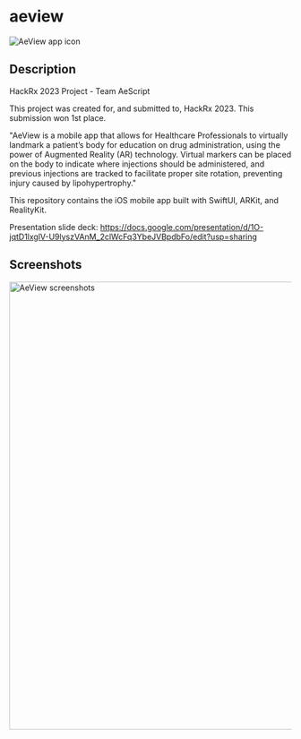 # aeview

![AeView app icon](https://github.com/jx-zheng/aeview/assets/43159579/e4a44872-e004-4256-a9c2-8883c309122c)

## Description
HackRx 2023 Project - Team AeScript

This project was created for, and submitted to, HackRx 2023. This submission won 1st place. 

"AeView is a mobile app that allows for Healthcare Professionals to virtually landmark a patient’s body for education on drug administration, using the power of Augmented Reality (AR) technology. Virtual markers can be placed on the body to indicate where injections should be administered, and previous injections are tracked to facilitate proper site rotation, preventing injury caused by lipohypertrophy."

This repository contains the iOS mobile app built with SwiftUI, ARKit, and RealityKit.

Presentation slide deck: https://docs.google.com/presentation/d/1O-jqtD1lxglV-U9lyszVAnM_2clWcFq3YbeJVBpdbFo/edit?usp=sharing

## Screenshots
<img width="800" alt="AeView screenshots" src="https://github.com/jx-zheng/aeview/assets/43159579/ea4aae69-b56a-44cc-b934-9f1a8dc40cce">
